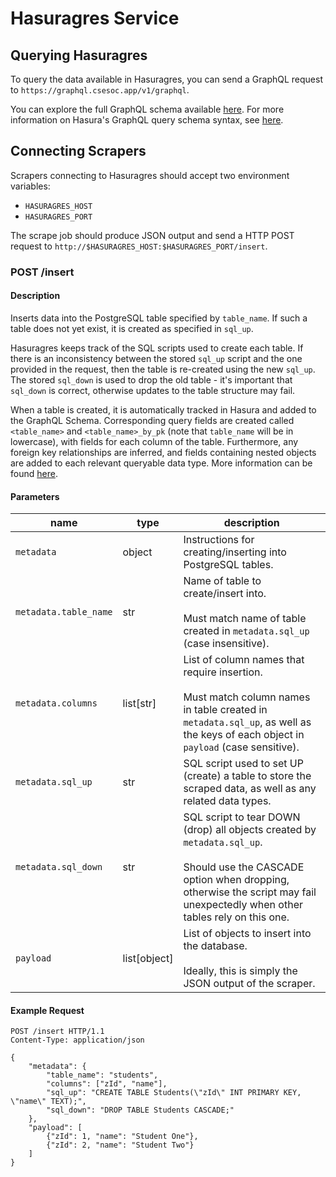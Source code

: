 # Hasuragres Service

## Querying Hasuragres

To query the data available in Hasuragres, you can send a GraphQL request to `https://graphql.csesoc.app/v1/graphql`.

You can explore the full GraphQL schema available [here](https://cloud.hasura.io/public/graphiql?endpoint=https%3A%2F%2Fgraphql.csesoc.app%2Fv1%2Fgraphql). For more information on Hasura's GraphQL query schema syntax, see [here](https://hasura.io/docs/latest/queries/postgres/index/#exploring-queries).

## Connecting Scrapers

Scrapers connecting to Hasuragres should accept two environment variables:
- `HASURAGRES_HOST`
- `HASURAGRES_PORT`

The scrape job should produce JSON output and send a HTTP POST request to `http://$HASURAGRES_HOST:$HASURAGRES_PORT/insert`.


### POST /insert

#### Description

Inserts data into the PostgreSQL table specified by `table_name`. If such a table does not yet exist, it is created as specified in `sql_up`.

Hasuragres keeps track of the SQL scripts used to create each table. If there is an inconsistency between the stored `sql_up` script and the one provided in the request, then the table is re-created using the new `sql_up`. The stored `sql_down` is used to drop the old table - it's important that `sql_down` is correct, otherwise updates to the table structure may fail.

When a table is created, it is automatically tracked in Hasura and added to the GraphQL Schema. Corresponding query fields are created called `<table_name>` and `<table_name>_by_pk` (note that `table_name` will be in lowercase), with fields for each column of the table. Furthermore, any foreign key relationships are inferred, and fields containing nested objects are added to each relevant queryable data type. More information can be found [here](https://hasura.io/docs/latest/getting-started/how-it-works/index/).

#### Parameters

| name                  | type         | description                                                                                                                                                                                                   |
|-----------------------|--------------|---------------------------------------------------------------------------------------------------------------------------------------------------------------------------------------------------------------|
| `metadata`            | object       | Instructions for creating/inserting into PostgreSQL tables.                                                                                                                                                   |
| `metadata.table_name` | str          | Name of table to create/insert into.<br/><br/>Must match name of table created in `metadata.sql_up` (case insensitive).                                                                                       |
| `metadata.columns`    | list[str]    | List of column names that require insertion.<br/><br/>Must match column names in table created in `metadata.sql_up`, as well as the keys of each object in `payload` (case sensitive).                        |
| `metadata.sql_up`     | str          | SQL script used to set UP (create) a table to store the scraped data, as well as any related data types.                                                                                                      |
| `metadata.sql_down`   | str          | SQL script to tear DOWN (drop) all objects created by `metadata.sql_up`.<br/><br/>Should use the CASCADE option when dropping, otherwise the script may fail unexpectedly when other tables rely on this one. |
| `payload`             | list[object] | List of objects to insert into the database.<br/><br/>Ideally, this is simply the JSON output of the scraper.                                                                                                 |

#### Example Request

```http request
POST /insert HTTP/1.1
Content-Type: application/json

{
    "metadata": {
        "table_name": "students",
        "columns": ["zId", "name"],
        "sql_up": "CREATE TABLE Students(\"zId\" INT PRIMARY KEY, \"name\" TEXT);",
        "sql_down": "DROP TABLE Students CASCADE;"
    },
    "payload": [
        {"zId": 1, "name": "Student One"},
        {"zId": 2, "name": "Student Two"}
    ]
}

```
  
